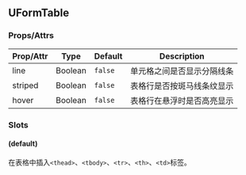 ## UFormTable

### Props/Attrs

| Prop/Attr | Type | Default | Description |
| --------- | ---- | ------- | ----------- |
| line | Boolean | `false` | 单元格之间是否显示分隔线条 |
| striped | Boolean | `false` | 表格行是否按斑马线条纹显示 |
| hover | Boolean | `false` | 表格行在悬浮时是否高亮显示 |

### Slots

#### (default)

在表格中插入`<thead>`、`<tbody>`、`<tr>`、`<th>`、`<td>`标签。

